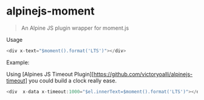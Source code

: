# alpinejs-moment

> An Alpine JS plugin wrapper for moment.js

Usage

```js
<div x-text="$moment().format('LTS')"></div>
```

Example:

Using [Alpines JS Timeout Plugin][https://github.com/victoryoalli/alpinejs-timeout] you could build a clock really ease.

```js
<div  x-data x-timeout:1000="$el.innerText=$moment().format('LTS')"></div>
```
